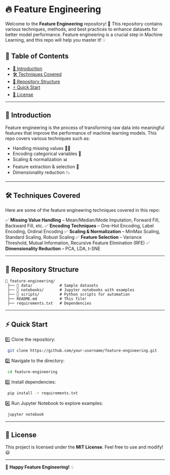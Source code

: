 # 🔥 Feature Engineering

Welcome to the **Feature Engineering** repository! 🚀 This repository contains various techniques, methods, and best practices to enhance datasets for better model performance. Feature engineering is a crucial step in Machine Learning, and this repo will help you master it! 💡

## 📌 Table of Contents
- [📖 Introduction](#-introduction)
- [🛠️ Techniques Covered](#️-techniques-covered)
- [📂 Repository Structure](#-repository-structure)
- [⚡ Quick Start](#-quick-start)
- [📜 License](#-license)

---

## 📖 Introduction
Feature engineering is the process of transforming raw data into meaningful features that improve the performance of machine learning models. This repo covers various techniques such as:

- Handling missing values 🕵️‍♂️
- Encoding categorical variables 🔡
- Scaling & normalization 📊
- Feature extraction & selection 🎯
- Dimensionality reduction 📉

---

## 🛠️ Techniques Covered
Here are some of the feature engineering techniques covered in this repo:

✅ **Missing Value Handling** – Mean/Median/Mode Imputation, Forward Fill, Backward Fill, etc.
✅ **Encoding Techniques** – One-Hot Encoding, Label Encoding, Ordinal Encoding
✅ **Scaling & Normalization** – MinMax Scaling, Standard Scaling, Robust Scaling
✅ **Feature Selection** – Variance Threshold, Mutual Information, Recursive Feature Elimination (RFE)
✅ **Dimensionality Reduction** – PCA, LDA, t-SNE

---

## 📂 Repository Structure
```
📂 feature-engineering/
 ├── 📁 data/            # Sample datasets
 ├── 📁 notebooks/       # Jupyter notebooks with examples
 ├── 📁 scripts/         # Python scripts for automation
 ├── README.md          # This file!
 ├── requirements.txt   # Dependencies
```

---

## ⚡ Quick Start
1️⃣ Clone the repository:
```bash
 git clone https://github.com/your-username/feature-engineering.git
```

2️⃣ Navigate to the directory:
```bash
 cd feature-engineering
```

3️⃣ Install dependencies:
```bash
 pip install -r requirements.txt
```

4️⃣ Run Jupyter Notebook to explore examples:
```bash
 jupyter notebook
```

---

## 📜 License
This project is licensed under the **MIT License**. Feel free to use and modify! 😃

---

🚀 **Happy Feature Engineering!** 💡

